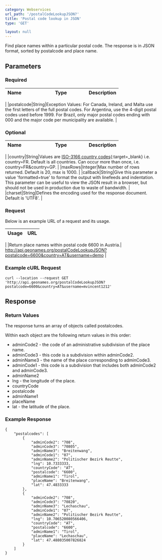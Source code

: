 ```yaml
---
category: Webservices
url_path: '/postalCodeLookupJSON?'
title: 'Postal code lookup in JSON'
type: 'GET'

layout: null
---
```


Find place names within a particular postal code. The response is in JSON format, sorted by postalcode and place name.

## Parameters

### Required

| Name&nbsp;&nbsp;&nbsp;&nbsp;&nbsp;&nbsp;&nbsp;&nbsp;&nbsp;&nbsp;&nbsp;&nbsp;&nbsp;&nbsp;&nbsp;&nbsp;&nbsp;&nbsp;&nbsp;&nbsp;&nbsp;&nbsp;| Type&nbsp;&nbsp;&nbsp;&nbsp;&nbsp;&nbsp;&nbsp;&nbsp;&nbsp;&nbsp;&nbsp;&nbsp;&nbsp;| Description 
| :----- | :---------- | :----------- 
|
|postalcode|String|Exception Values: For Canada, Ireland, and Malta use the first letters of the full postal codes. For Argentina, use the 4-digit postal codes used before 1999. For Brazil, only major postal codes ending with 000 and the major code per municipality are available.
|

### Optional

| Name&nbsp;&nbsp;&nbsp;&nbsp;&nbsp;&nbsp;&nbsp;&nbsp;&nbsp;&nbsp;&nbsp;&nbsp;&nbsp;&nbsp;&nbsp;&nbsp;&nbsp;&nbsp;&nbsp;&nbsp;&nbsp;&nbsp;| Type&nbsp;&nbsp;&nbsp;&nbsp;&nbsp;&nbsp;&nbsp;&nbsp;&nbsp;&nbsp;&nbsp;&nbsp;&nbsp;| Description 
| :----- | :---------- | :----------- 
|
|country|String|Values are [ISO-3166 country codes](https://en.wikipedia.org/wiki/List_of_ISO_3166_country_codes){:target=_blank} i.e. country=FR. Default is all countries. Can occur more than once, i.e. country=FR&country=GP.
|
|maxRows|Integer|Max number of rows returned. Default is 20, max is 1000.
|
|callback|String|Give this parameter a value 'formatted=true' to format the output with linefeeds and indentation. This parameter can be useful to view the JSON result in a browser, but should not be used in production due to waste of bandwidth.
|
|charset|String|Defines the encoding used for the response document. Default is 'UTF8'.
|

### Request

Below is an example URL of a request and its usage.

|Usage|URL|
|:-----|:----
|
|Return place names within postal code 6600 in Austria.| http://api.geonames.org/postalCodeLookupJSON?postalcode=6600&country=AT&username=demo
|

### Example cURL Request
```
curl --location --request GET 'http://api.geonames.org/postalCodeLookupJSON?postalcode=6600&country=AT&username=mvincent1212'
```

## Response

### Return Values

The response turns an array of objects called postalcodes.

Within each object are the following return values in this order:
* adminCode2 - the code of an administrative subdivision of the place name.
* adminCode3 - this code is a subdivision within adminCode2.
* adminName3 - the name of the place corresponding to adminCode3.
* adminCode1 - this code is a subdivision that includes both adminCode2 and adminCode3.
* adminName2
* lng - the longitude of the place.
* countryCode
* postalcode
* adminName1
* placeName
* lat - the latitude of the place.

### Example Response
```
{
    "postalcodes": [
        {
            "adminCode2": "708",
            "adminCode3": "70805",
            "adminName3": "Breitenwang",
            "adminCode1": "07",
            "adminName2": "Politischer Bezirk Reutte",
            "lng": 10.7333333,
            "countryCode": "AT",
            "postalcode": "6600",
            "adminName1": "Tirol",
            "placeName": "Breitenwang",
            "lat": 47.4833333
        },
        {
            "adminCode2": "708",
            "adminCode3": "70820",
            "adminName3": "Lechaschau",
            "adminCode1": "07",
            "adminName2": "Politischer Bezirk Reutte",
            "lng": 10.706520080566406,
            "countryCode": "AT",
            "postalcode": "6600",
            "adminName1": "Tirol",
            "placeName": "Lechaschau",
            "lat": 47.488035007826824
        }
    ]
}
```
